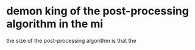 # demon king of the post-processing algorithm in the mi
the size of the post-processing algorithm is that the 
